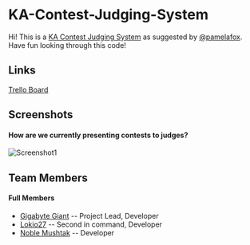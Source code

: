 # KA-Contest-Judging-System
Hi! This is a [KA Contest Judging System](https://www.khanacademy.org/computer-programming/app-idea-contest-voting-app/5448182776594432) as suggested by [@pamelafox](https://github.com/pamelafox). Have fun looking through this code!

## Links
[Trello Board](https://trello.com/b/IAYgtwLH/ka-contest-judging-system)

## Screenshots
#### How are we currently presenting contests to judges?
![Screenshot1](https://lh3.googleusercontent.com/QsOgJXiiW57KrzEmWofotX8vNvIPL-O8rqyaG4jsBKQ=w1226-h640-no)

## Team Members
#### Full Members
 * [Gigabyte Giant](https://github.com/Gigabyte-Giant) -- Project Lead, Developer
 * [Lokio27](https://github.com/MikaalSky) -- Second in command, Developer
 * [Noble Mushtak](https://github.com/Noble-Mushtak) -- Developer
